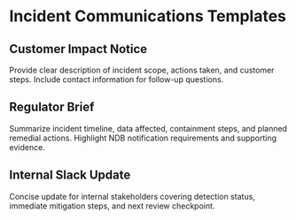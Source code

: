 # Incident Communications Templates

## Customer Impact Notice
Provide clear description of incident scope, actions taken, and customer steps. Include contact information for follow-up questions.

## Regulator Brief
Summarize incident timeline, data affected, containment steps, and planned remedial actions. Highlight NDB notification requirements and supporting evidence.

## Internal Slack Update
Concise update for internal stakeholders covering detection status, immediate mitigation steps, and next review checkpoint.
